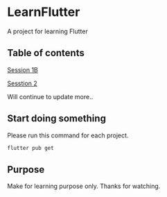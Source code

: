 # LearnFlutter
A project for learning Flutter

## Table of contents

[Session 1B](https://github.com/toLuc57/LearnFlutter/tree/master/Seesion1B)

[Sesstion 2](https://github.com/toLuc57/LearnFlutter/tree/master/Seesion2)

Will continue to update more..

## Start doing something

Please run this command for each project.
```cmd
flutter pub get
```
## Purpose

Make for learning purpose only. Thanks for watching.
